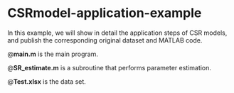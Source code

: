 # CSRmodel-application-example
In this example, we will show in detail the application steps of CSR models, and publish the corresponding original dataset and MATLAB code.



@**main.m** is the main program.



@**SR_estimate.m** is a subroutine that performs parameter estimation.



@**Test.xlsx** is the data set.
